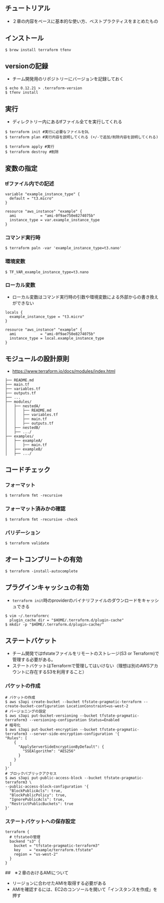 ## チュートリアル
- ２章の内容をベースに基本的な使い方、ベストプラクティスをまとめたもの

## インストール
```
$ brew install terraform tfenv 
```

## versionの記録
- チーム開発用のリポジトリーにバージョンを記録しておく
```
$ echo 0.12.21 > .terraform-version
$ tfenv install

```
## 実行
- ディレクトリー内にあるtfファイル全てを実行してくれる
```
$ terraform init #実行に必要なファイルをDL
$ terraform plan #実行内容を説明してくれる (+/-で追加/削除内容を説明してくれる)

$ terraform apply #実行
$ terraform destroy #削除
```

## 変数の指定
### tfファイル内での記述
```
variable "example_instance_type" {
  default = "t3.micro"
}

resource "aws_instance" "example" {
  ami           = "ami-0f9ae750e8274075b"
  instance_type = var.example_instance_type
}
```

### コマンド実行時
```
$ terraform paln -var 'example_instance_type=t3.nano'
```

### 環境変数
```
$ TF_VAR_example_instance_type=t3.nano
```
### ローカル変数
- ローカル変数はコマンド実行時の引数や環境変数による外部からの書き換えができない
```
locals {
  example_instance_type = "t3.micro"
}

resource "aws_instance" "example" {
  ami           = "ami-0f9ae750e8274075b"
  instance_type = local.example_instance_type
}
```

## モジュールの設計原則
- https://www.terraform.io/docs/modules/index.html
```
├── README.md
├── main.tf
├── variables.tf
├── outputs.tf
├── ...
├── modules/
│   ├── nestedA/
│   │   ├── README.md
│   │   ├── variables.tf
│   │   ├── main.tf
│   │   ├── outputs.tf
│   ├── nestedB/
│   ├── .../
├── examples/
│   ├── exampleA/
│   │   ├── main.tf
│   ├── exampleB/
│   ├── .../
```


## コードチェック
### フォーマット
```
$ terraform fmt -recursive
```
### フォーマット済みかの確認
```
$ terraform fmt -recursive -check
```
### バリデーション
```
$ terraform validate
```
## オートコンプリートの有効
```
$ terraform -install-autocomplete
```
## プラグインキャッシュの有効
- `terraform init`時のproviderのバイナリファイルのダウンロードをキャッシュできる
```
$ vim ~/.terraformrc
  plugin_cache_dir = "$HOME/.terraform.d/plugin-cache"
$ mkdir -p "$HOME/.terraform.d/plugin-cache/"
```

## ステートバケット
- チーム開発ではtfstateファイルをリモートのストレージ(S3 or Terraform)で管理する必要がある。
- ステートバケットはTerraformで管理してはいけない（理想は別のAWSアカウントに存在するS3を利用すること）
### バケットの作成
```
# バケットの作成
$ aws s3api create-bucket --bucket tfstate-pragmatic-terraform --create-bucket-configuration LocationConstraint=us-west-2
# バージョニングの設定
$ aws s3api put-bucket-versioning --bucket tfstate-pragmatic-terraform3 --versioning-configuration Status=Enabled 
# 暗号化
$ aws s3api put-bucket-encryption --bucket tfstate-pragmatic-terraform3 --server-side-encryption-configuration '{
"Rules": [
    {
      "ApplyServerSideEncryptionByDefault": {
        "SSEAlgorithm": "AES256"
      }
    }
  ]
}'
# ブロックパブリックアクセス
$ aws s3api put-public-access-block --bucket tfstate-pragmatic-terraform3 \
--public-access-block-configuration '{
  "BlockPublicAcls": true, 
  "BlockPublicPolicy": true,
  "IgnorePublicAcls": true,
  "RestrictPublicBuckets": true
}'
```

### ステートバケットへの保存設定
```
terraform {
  # tfstateの管理
  backend "s3" {
    bucket = "tfstate-pragmatic-terraform3"
    key    = "example/terraform.tfstate"
    region = "us-west-2"
  }
}
```

##　※２章のおけるAMIについて
- リージョンに合わせたAMIを取得する必要がある
- AMIを確認するには、EC2のコンソールを開いて「インスタンスを作成」を押す
